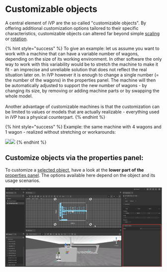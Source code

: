 # Customizable objects

A central element of iVP are the so called "customizable objects". By offering additional customization options tailored to their specific characteristics, customizable objects can altered far beyond simple [scaling](scale-objects.md) or [rotation](rotate-objects.md).

{% hint style="success" %}
To give an example: let us assume you want to work with a machine that can have a variable number of wagons, depending on the size of its working environment. In other software the only way to work with this variability would be to stretch the machine to make it fit - an imprecise and unreliable solution that does not reflect the real situation later on. In iVP however it is enough to change a single number (= the number of the wagons) in the properties panel. The machine will then be automatically adjusted to support the new number of wagons - by changing its size, by removing or adding machine parts or by swapping the whole model.\
\
Another advantage of customizable machines is that the customization can be limited to values or models that are actually realizable - everything used in iVP has a physical counterpart.
{% endhint %}

{% hint style="success" %}
Example: the same machine with 4 wagons and 1 wagon - realized without stretching or workarounds:

![](../../../.gitbook/assets/iVP\_guide\_customize\_objects\_example\_6\_wagons.jpg)![](../../../.gitbook/assets/iVP\_guide\_customize\_objects\_example\_1\_wagon.jpg)&#x20;
{% endhint %}

## Customize objects via the properties panel:

To customize a [selected object](select-objects.md), have a look at the **lower part of the** [properties panel](../user-interface/the-properties-panel.md). The options available here depend on the object and its usage scenarios.

![](../../../.gitbook/assets/iVP_Planning_ObjectInteraction_CustomizableObjects.png)
